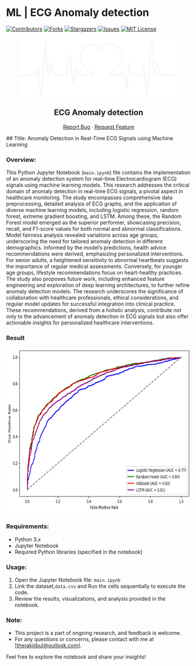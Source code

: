 # ML | ECG Anomaly detection
[![Contributors](https://img.shields.io/github/contributors/rakiiibul/MLECG.svg?style=for-the-badge)](https://github.com/rakiiibul/MLECG/graphs/contributors) [![Forks](https://img.shields.io/github/forks/rakiiibul/MLECG.svg?style=for-the-badge)](https://github.com/rakiiibul/MLECG/network/members) [![Stargazers](https://img.shields.io/github/stars/rakiiibul/MLECG.svg?style=for-the-badge)](https://github.com/rakiiibul/MLECG/stargazers) [![Issues](https://img.shields.io/github/issues/rakiiibul/MLECG.svg?style=for-the-badge)](https://github.com/rakiiibul/MLECG/issues) [![MIT License](https://img.shields.io/github/license/rakiiibul/MLECG.svg?style=for-the-badge)](https://github.com/rakiiibul/MLECG/blob/master/LICENSE)
<div id="top"></div>
<div align="center">
<a href="https://github.com/rakiiibul/MLECG">
<img src="img/logo.png" alt="Logo"></a>

<h2 align="center">
ECG Anomaly detection
</h2>

<p align="center">

<a href="https://github.com/rakiiibul/MLECG/issues">Report
Bug</a> ·
<a href="https://github.com/rakiiibul/MLECG/issues">Request
Feature</a>

</p>
</div>
## Title: Anomaly Detection in Real-Time ECG Signals using Machine Learning

### Overview:

This Python Jupyter Notebook (`main.ipynb`) file contains the implementation of an anomaly detection system for real-time Electrocardiogram (ECG) signals using machine learning models. This research addresses the critical domain of anomaly detection in real-time ECG signals, a pivotal aspect in healthcare monitoring. The study encompasses comprehensive data preprocessing, detailed analysis of ECG graphs, and the application of diverse machine learning models, including logistic regression, random forest, extreme gradient boosting, and LSTM. Among these, the Random Forest model emerged as the superior performer, showcasing precision, recall, and F1-score values for both normal and abnormal classifications. Model fairness analysis revealed variations across age groups, underscoring the need for tailored anomaly detection in different demographics. Informed by the model’s predictions, health advice recommendations were derived, emphasizing personalized interventions. For senior adults, a heightened sensitivity to abnormal heartbeats suggests the importance of regular medical assessments. Conversely, for younger age groups, lifestyle recommendations focus on heart-healthy practices. The study also proposes future work, including enhanced feature engineering and exploration of deep learning architectures, to further refine anomaly detection models. The research underscores the significance of collaboration with healthcare professionals, ethical considerations, and regular model updates for successful integration into clinical practice. These recommendations, derived from a holistic analysis, contribute not only to the advancement of anomaly detection in ECG signals but also offer actionable insights for personalized healthcare interventions.


### Result
<img src="img/roc.png" alt="Logo" width="600" height="450"></a>


### Requirements:

- Python 3.x
- Jupyter Notebook
- Required Python libraries (specified in the notebook)

### Usage:

1. Open the Jupyter Notebook file: `main.ipynb`
2. Link the dataset,`data.csv` and Run the cells sequentially to execute the code.
3. Review the results, visualizations, and analysis provided in the notebook.

### Note:

- This project is a part of ongoing research, and feedback is welcome.
- For any questions or concerns, please contact with me at [therakiiibul@outlook.com].

Feel free to explore the notebook and share your insights!
